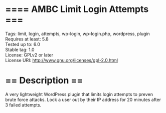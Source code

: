 # ==== AMBC Limit Login Attempts ===  

Tags: limit, login, attempts, wp-login, wp-login.php, wordpress, plugin  
Requires at least: 5.8    
Tested up to: 6.0  
Stable tag: 1.0  
License: GPLv2 or later  
License URI: http://www.gnu.org/licenses/gpl-2.0.html   

# == Description ==  

A very lightweight WordPress plugin that limits login attempts to preven brute force attacks. Lock a user out by their IP address for 20 minutes after 3 failed attempts. 
